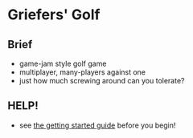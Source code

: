 



# Griefers' Golf


## Brief
- game-jam style golf game
- multiplayer, many-players against one
- just how much screwing around can you tolerate?

## HELP!
- see [the getting started guide](support/doc/dev/getting_started.md) before you begin!


